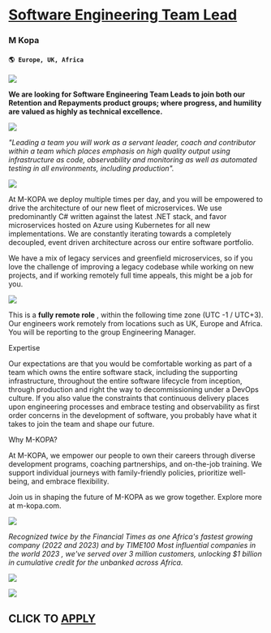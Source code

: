 # [Software Engineering Team Lead](https://www.remotewlb.com/apply/software-engineering-team-lead-77032)  
### M Kopa  
#### `🌎 Europe, UK, Africa`  

![](https://app.ashbyhq.com/api/images/user-content/1d985516-2a99-43c0-b591-957f5adaceb9/04d1ee0e-4a21-4742-809e-2c76e5118263/B25.png)

**We are looking for Software Engineering Team Leads to join both our Retention and Repayments product groups; where progress, and humility are valued as highly as technical excellence.**

![](https://app.ashbyhq.com/api/images/user-content/1d985516-2a99-43c0-b591-957f5adaceb9/fdd17077-eb4f-4458-93a5-b0ecf8a20896/B13.png)

 _"Leading a team you will work as a servant leader, coach and contributor within a team which places emphasis on high quality output using infrastructure as code, observability and monitoring as well as automated testing in all environments, including production"._

![](https://app.ashbyhq.com/api/images/user-content/1d985516-2a99-43c0-b591-957f5adaceb9/bb9adc3d-1045-4402-9fc5-78673edcdf71/B13.png)

At M-KOPA we deploy multiple times per day, and you will be empowered to drive the architecture of our new fleet of microservices. We use predominantly C# written against the latest .NET stack, and favor microservices hosted on Azure using Kubernetes for all new implementations. We are constantly iterating towards a completely decoupled, event driven architecture across our entire software portfolio.

We have a mix of legacy services and greenfield microservices, so if you love the challenge of improving a legacy codebase while working on new projects, and if working remotely full time appeals, this might be a job for you.

![](https://app.ashbyhq.com/api/images/user-content/1d985516-2a99-43c0-b591-957f5adaceb9/ba282a12-7335-4f14-b5d0-85744a5ad867/B7.png)

This is a **fully remote role** , within the following time zone (UTC -1 / UTC+3). Our engineers work remotely from locations such as UK, Europe and Africa. You will be reporting to the group Engineering Manager.

Expertise

Our expectations are that you would be comfortable working as part of a team which owns the entire software stack, including the supporting infrastructure, throughout the entire software lifecycle from inception, through production and right the way to decommissioning under a DevOps culture. If you also value the constraints that continuous delivery places upon engineering processes and embrace testing and observability as first order concerns in the development of software, you probably have what it takes to join the team and shape our future.

Why M-KOPA?

At M-KOPA, we empower our people to own their careers through diverse development programs, coaching partnerships, and on-the-job training. We support individual journeys with family-friendly policies, prioritize well-being, and embrace flexibility.

Join us in shaping the future of M-KOPA as we grow together. Explore more at m-kopa.com.

![](https://app.ashbyhq.com/api/images/user-content/1d985516-2a99-43c0-b591-957f5adaceb9/369018b8-cf9c-49c7-95f1-1d414482ba57/B13.png)

 _Recognized twice by the Financial Times as one Africa's fastest growing company (2022 and 2023) and by TIME100 Most influential companies in the world 2023 , we've served over 3 million customers, unlocking $1 billion in cumulative credit for the unbanked across Africa._

![](https://app.ashbyhq.com/api/images/user-content/1d985516-2a99-43c0-b591-957f5adaceb9/779066a6-6a2f-4c86-9d46-6e23ef52d244/B13.png)

![](https://remotive.com/job/track/1901199/blank.gif?source=public_api)  
## CLICK TO [APPLY](https://www.remotewlb.com/apply/software-engineering-team-lead-77032)


